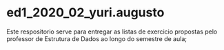 # ed1_2020_02_yuri.augusto

Este respositorio serve para entregar as listas de exercicio propostas pelo professor de Estrutura de Dados ao longo do semestre de aula;
